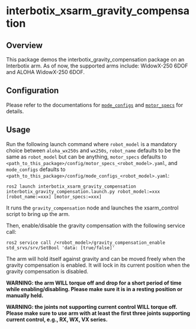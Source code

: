 # interbotix_xsarm_gravity_compensation

## Overview
This package demos the interbotix_gravity_compensation package on an Interbotix arm.
As of now, the supported arms include: WidowX-250 6DOF and ALOHA WidowX-250 6DOF.

## Configuration
Please refer to the documentations for [`mode_configs`](https://docs.trossenrobotics.com/interbotix_xsarms_docs/ros_interface/ros2/config.html#mode-configs) and [`motor_specs`](https://docs.trossenrobotics.com/interbotix_xsarms_docs/ros2_packages/gravity_compensation.html#configuration) for details.

## Usage
Run the following launch command where `robot_model` is a mandatory choice between `aloha_wx250s` and `wx250s`, `robot_name` defaults to be the same as `robot_model` but can be anything, `motor_specs` defaults to `<path_to_this_package>/config/motor_specs_<robot_model>.yaml`, and `mode_configs` defaults to `<path_to_this_package>/config/mode_configs_<robot_model>.yaml`:
```
ros2 launch interbotix_xsarm_gravity_compensation interbotix_gravity_compensation.launch.py robot_model:=xxx [robot_name:=xxx] [motor_specs:=xxx]
```
It runs the `gravity_compensation` node and launches the xsarm_control script to bring up the arm.

Then, enable/disable the gravity compensation with the following service call:
```
ros2 service call /<robot_model>/gravity_compensation_enable std_srvs/srv/SetBool 'data: [true/false]'
```

The arm will hold itself against gravity and can be moved freely when the gravity compensation is enabled.
It will lock in its current position when the gravity compensation is disabled.

**WARNING: the arm WILL torque off and drop for a short period of time while enabling/disabling. Please make sure it is in a resting position or manually held.**

**WARNING: the joints not supporting current control WILL torque off. Please make sure to use arm with at least the first three joints supporting current control, e.g., RX, WX, VX series.**
